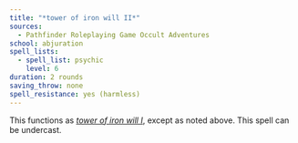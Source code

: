 ```yaml
---
title: "*tower of iron will II*"
sources:
  - Pathfinder Roleplaying Game Occult Adventures
school: abjuration
spell_lists:
  - spell_list: psychic
    level: 6
duration: 2 rounds
saving_throw: none
spell_resistance: yes (harmless)
---
```


This functions as [*tower of iron will I*](/spells/tower-of-iron-will-i), except as noted above. This spell can be undercast.
